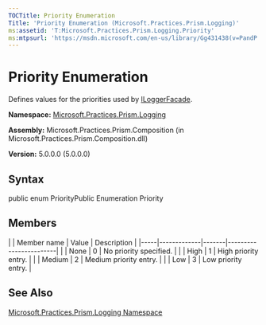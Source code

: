 ```yaml
---
TOCTitle: Priority Enumeration
Title: 'Priority Enumeration (Microsoft.Practices.Prism.Logging)'
ms:assetid: 'T:Microsoft.Practices.Prism.Logging.Priority'
ms:mtpsurl: 'https://msdn.microsoft.com/en-us/library/Gg431438(v=PandP.50)'
---
```



# Priority Enumeration

Defines values for the priorities used by [ILoggerFacade](https://msdn.microsoft.com/library/microsoft.practices.prism.logging.iloggerfacade).

**Namespace:** [Microsoft.Practices.Prism.Logging](https://msdn.microsoft.com/library/microsoft.practices.prism.logging)
**Assembly:** Microsoft.Practices.Prism.Composition (in Microsoft.Practices.Prism.Composition.dll)

**Version:** 5.0.0.0 (5.0.0.0)

## Syntax

public enum PriorityPublic Enumeration Priority

## Members

<span id="membersToggle"></span>
|     | Member name | Value | Description            |
|-----|-------------|-------|------------------------|
|     | None        | 0     | No priority specified. |
|     | High        | 1     | High priority entry.   |
|     | Medium      | 2     | Medium priority entry. |
|     | Low         | 3     | Low priority entry.    |

## See Also

[Microsoft.Practices.Prism.Logging Namespace](https://msdn.microsoft.com/library/microsoft.practices.prism.logging)
